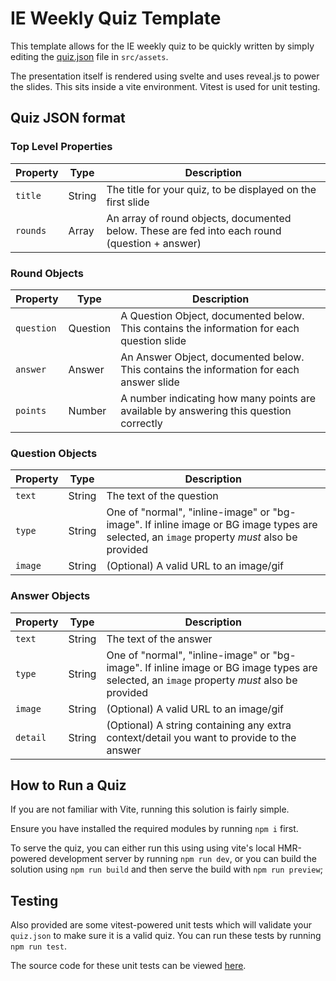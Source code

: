 # IE Weekly Quiz Template

This template allows for the IE weekly quiz to be quickly written by simply editing the [quiz.json](./src/assets/quiz.json) file in `src/assets`.

The presentation itself is rendered using svelte and uses reveal.js to power the slides. This sits inside a vite environment. Vitest is used for unit testing.

## Quiz JSON format

### Top Level Properties

| Property | Type         | Description                                                                                    |
| -------- | ------------ | ---------------------------------------------------------------------------------------------- |
| `title`  | String       | The title for your quiz, to be displayed on the first slide                                    |
| `rounds` | Array<Round> | An array of round objects, documented below. These are fed into each round (question + answer) |

### Round Objects

| Property   | Type     | Description                                                                                |
| ---------- | -------- | ------------------------------------------------------------------------------------------ |
| `question` | Question | A Question Object, documented below. This contains the information for each question slide |
| `answer`   | Answer   | An Answer Object, documented below. This contains the information for each answer slide    |
| `points`   | Number   | A number indicating how many points are available by answering this question correctly     |

### Question Objects

| Property | Type   | Description                                                                                                                                |
| -------- | ------ | ------------------------------------------------------------------------------------------------------------------------------------------ |
| `text`   | String | The text of the question                                                                                                                   |
| `type`   | String | One of "normal", "inline-image" or "bg-image". If inline image or BG image types are selected, an `image` property _must_ also be provided |
| `image`  | String | (Optional) A valid URL to an image/gif                                                                                                     |

### Answer Objects

| Property | Type   | Description                                                                                                                                |
| -------- | ------ | ------------------------------------------------------------------------------------------------------------------------------------------ |
| `text`   | String | The text of the answer                                                                                                                     |
| `type`   | String | One of "normal", "inline-image" or "bg-image". If inline image or BG image types are selected, an `image` property _must_ also be provided |
| `image`  | String | (Optional) A valid URL to an image/gif                                                                                                     |
| `detail` | String | (Optional) A string containing any extra context/detail you want to provide to the answer                                                  |

## How to Run a Quiz

If you are not familiar with Vite, running this solution is fairly simple.

Ensure you have installed the required modules by running `npm i` first.

To serve the quiz, you can either run this using using vite's local HMR-powered development server by running `npm run dev`, or you can build the solution using `npm run build` and then serve the build with `npm run preview`;

## Testing

Also provided are some vitest-powered unit tests which will validate your `quiz.json` to make sure it is a valid quiz. You can run these tests by running `npm run test`.

The source code for these unit tests can be viewed [here](./tests/quiz-structure.js).
